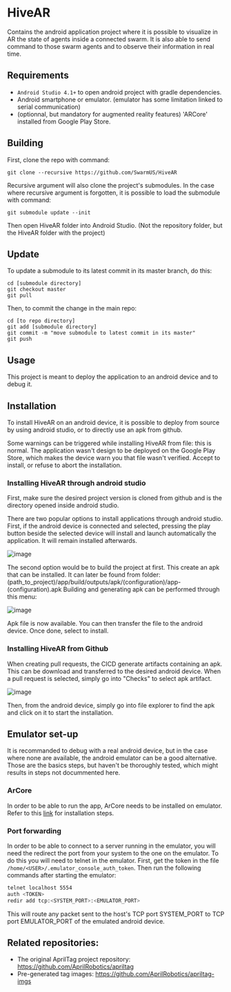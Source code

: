 # HiveAR
Contains the android application project where it is possible to visualize in AR the state of agents inside a connected swarm.
It is also able to send command to those swarm agents and to observe their information in real time.

## Requirements

* `Android Studio 4.1+` to open android project with gradle dependencies.
* Android smartphone or emulator. (emulator has some limitation linked to serial communication)
* (optionnal, but mandatory for augmented reality features) 'ARCore' installed from Google Play Store.

## Building 
First, clone the repo with command:
```
git clone --recursive https://github.com/SwarmUS/HiveAR
```
Recursive argument will also clone the project's submodules.
In the case where recursive argument is forgotten, it is possible to load the submodule with command:
```
git submodule update --init
```
Then open HiveAR folder into Android Studio. (Not the repository folder, but the HiveAR folder with the project)

## Update
To update a submodule to its latest commit in its master branch, do this:
```
cd [submodule directory]
git checkout master
git pull
```
Then, to commit the change in the main repo:
```
cd [to repo directory]
git add [submodule directory]
git commit -m "move submodule to latest commit in its master"
git push
```

## Usage

This project is meant to deploy the application to an android device and to debug it.

## Installation

To install HiveAR on an android device, it is possible to deploy from source by using android studio, or to directly use an apk from github.

Some warnings can be triggered while installing HiveAR from file: this is normal. The application wasn't design to be deployed on the Google Play Store, which makes the device warn you that file wasn't verified. Accept to install, or refuse to abort the installation.

### Installing HiveAR through android studio
First, make sure the desired project version is cloned from github and is the directory opened inside android studio.

There are two popular options to install applications through android studio.
First, if the android device is connected and selected, pressing the play button beside the selected device will install and launch automatically the application. It will remain installed afterwards.

![image](https://user-images.githubusercontent.com/34560270/143049658-372e8e19-7da2-4901-a808-d0602cb3f1e5.png)

The second option would be to build the project at first. This create an apk that can be installed. It can later be found from folder: (path_to_project)/app/build/outputs/apk/(configuration)/app-(configuration).apk
Building and generating apk can be performed through this menu:
  
![image](https://user-images.githubusercontent.com/34560270/143051671-2fb5ebfa-a699-46ab-8cfb-a2add9465dda.png)

Apk file is now available. You can then transfer the file to the android device. Once done, select to install.

### Installing HiveAR from Github

When creating pull requests, the CICD generate artifacts containing an apk. This can be download and transferred to the desired android device.
When a pull request is selected, simply go into "Checks" to select apk artifact.

![image](https://user-images.githubusercontent.com/34560270/143053355-42bf1997-1418-4c27-a0f2-afa5cdde21d8.png)

Then, from the android device, simply go into file explorer to find the apk and click on it to start the installation. 

## Emulator set-up

It is recommanded to debug with a real android device, but in the case where none are available, the android emulator can be a good alternative. Those are the basics steps, but haven't be thoroughly tested, which might results in steps not docummented here.

### ArCore

In order to be able to run the app, ArCore needs to be installed on emulator. Refer to this [link](https://developers.google.com/ar/develop/c/emulator#run_your_app) for installation steps.

### Port forwarding

In order to be able to connect to a server running in the emulator, you will need the redirect the port from your system to the one on the emulator. To do this you will need to telnet in the emulator. First, get the token in the file `/home/<USER>/.emulator_console_auth_token`. Then run the following commands after starting the emulator:
```bash
telnet localhost 5554
auth <TOKEN>
redir add tcp:<SYSTEM_PORT>:<EMULATOR_PORT>
```
This will route any packet sent to the host's TCP port SYSTEM_PORT to TCP port EMULATOR_PORT of the emulated android device.

## Related repositories:
- The original AprilTag project repository: https://github.com/AprilRobotics/apriltag
- Pre-generated tag images: https://github.com/AprilRobotics/apriltag-imgs
